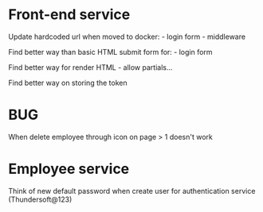 # Front-end service
Update hardcoded url when moved to docker:
	- login form
	- middleware

Find better way than basic HTML submit form for:
	- login form

Find better way for render HTML
	- allow partials...
	
Find better way on storing the token

# BUG
When delete employee through icon on page > 1 doesn't work

# Employee service
Think of new default password when create user for authentication service (Thundersoft@123)